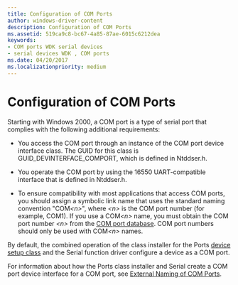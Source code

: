 ```yaml
---
title: Configuration of COM Ports
author: windows-driver-content
description: Configuration of COM Ports
ms.assetid: 519ca9c8-bc67-4a85-87ae-6015c6212dea
keywords:
- COM ports WDK serial devices
- serial devices WDK , COM ports
ms.date: 04/20/2017
ms.localizationpriority: medium
---
```


# Configuration of COM Ports





Starting with Windows 2000, a COM port is a type of serial port that complies with the following additional requirements:

- You access the COM port through an instance of the COM port device interface class. The GUID for this class is GUID\_DEVINTERFACE\_COMPORT, which is defined in Ntddser.h.

- You operate the COM port by using the 16550 UART-compatible interface that is defined in Ntddser.h.

- To ensure compatibility with most applications that access COM ports, you should assign a symbolic link name that uses the standard naming convention "COM<em>&lt;n&gt;</em>", where *&lt;n&gt;* is the COM port number (for example, COM1). If you use a COM<em>&lt;n&gt;</em> name, you must obtain the COM port number *&lt;n&gt;* from the [COM port database](com-port-database.md). COM port numbers should only be used with COM<em>&lt;n&gt;</em> names.

By default, the combined operation of the class installer for the Ports [device setup class](https://msdn.microsoft.com/library/windows/hardware/ff541509) and the Serial function driver configure a device as a COM port.

For information about how the Ports class installer and Serial create a COM port device interface for a COM port, see [External Naming of COM Ports](external-naming-of-com-ports.md).

 

 




